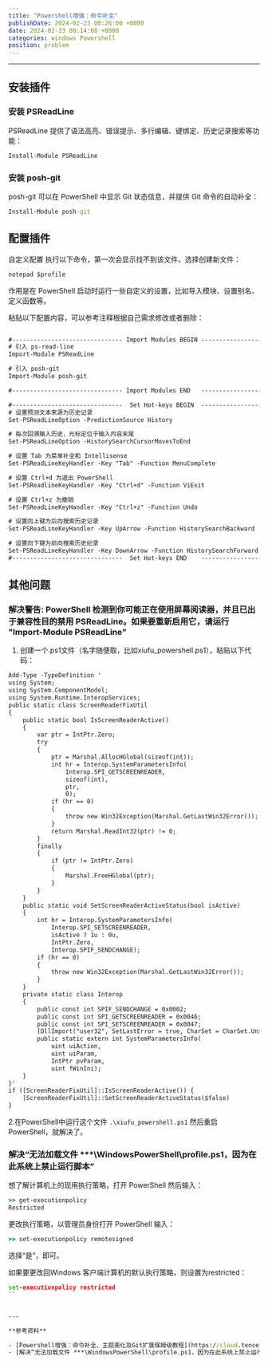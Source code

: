 ```yaml
---
title: "Powershell增强：命令补全"
publishDate: 2024-02-23 00:26:00 +0800
date: 2024-02-23 00:14:08 +0800
categories: windows Powershell
position: problem
---
```



---

<div id="toc"></div>

## 安装插件

### 安装 PSReadLine

PSReadLine 提供了语法高亮、错误提示、多行编辑、键绑定、历史记录搜索等功能：

```cmd
Install-Module PSReadLine
```

### 安装 posh-git

posh-git 可以在 PowerShell 中显示 Git 状态信息，并提供 Git 命令的自动补全：

```cmd
Install-Module posh-git
```

## 配置插件

自定义配置
执行以下命令，第一次会显示找不到该文件，选择创建新文件：

```cmd
notepad $profile
```

作用是在 PowerShell 启动时运行一些自定义的设置，比如导入模块、设置别名、定义函数等。

粘贴以下配置内容，可以参考注释根据自己需求修改或者删除：

```txt

#------------------------------- Import Modules BEGIN -------------------------------
# 引入 ps-read-line
Import-Module PSReadLine

# 引入 posh-git
Import-Module posh-git

#------------------------------- Import Modules END   -------------------------------

#-------------------------------  Set Hot-keys BEGIN  -------------------------------
# 设置预测文本来源为历史记录
Set-PSReadLineOption -PredictionSource History

# 每次回溯输入历史，光标定位于输入内容末尾
Set-PSReadLineOption -HistorySearchCursorMovesToEnd

# 设置 Tab 为菜单补全和 Intellisense
Set-PSReadLineKeyHandler -Key "Tab" -Function MenuComplete

# 设置 Ctrl+d 为退出 PowerShell
Set-PSReadlineKeyHandler -Key "Ctrl+d" -Function ViExit

# 设置 Ctrl+z 为撤销
Set-PSReadLineKeyHandler -Key "Ctrl+z" -Function Undo

# 设置向上键为后向搜索历史记录
Set-PSReadLineKeyHandler -Key UpArrow -Function HistorySearchBackward

# 设置向下键为前向搜索历史纪录
Set-PSReadLineKeyHandler -Key DownArrow -Function HistorySearchForward
#-------------------------------  Set Hot-keys END    -------------------------------
```

## 其他问题

### 解决警告: PowerShell 检测到你可能正在使用屏幕阅读器，并且已出于兼容性目的禁用 PSReadLine。如果要重新启用它，请运行 "Import-Module PSReadLine"

1. 创建一个.ps1文件（名字随便取，比如xiufu_powershell.ps1），粘贴以下代码：

```txt
Add-Type -TypeDefinition '
using System;
using System.ComponentModel;
using System.Runtime.InteropServices;
public static class ScreenReaderFixUtil
{
    public static bool IsScreenReaderActive()
    {
        var ptr = IntPtr.Zero;
        try
        {
            ptr = Marshal.AllocHGlobal(sizeof(int));
            int hr = Interop.SystemParametersInfo(
                Interop.SPI_GETSCREENREADER,
                sizeof(int),
                ptr,
                0);
            if (hr == 0)
            {
                throw new Win32Exception(Marshal.GetLastWin32Error());
            }
            return Marshal.ReadInt32(ptr) != 0;
        }
        finally
        {
            if (ptr != IntPtr.Zero)
            {
                Marshal.FreeHGlobal(ptr);
            }
        }
    }
    public static void SetScreenReaderActiveStatus(bool isActive)
    {
        int hr = Interop.SystemParametersInfo(
            Interop.SPI_SETSCREENREADER,
            isActive ? 1u : 0u,
            IntPtr.Zero,
            Interop.SPIF_SENDCHANGE);
        if (hr == 0)
        {
            throw new Win32Exception(Marshal.GetLastWin32Error());
        }
    }
    private static class Interop
    {
        public const int SPIF_SENDCHANGE = 0x0002;
        public const int SPI_GETSCREENREADER = 0x0046;
        public const int SPI_SETSCREENREADER = 0x0047;
        [DllImport("user32", SetLastError = true, CharSet = CharSet.Unicode)]
        public static extern int SystemParametersInfo(
            uint uiAction,
            uint uiParam,
            IntPtr pvParam,
            uint fWinIni);
    }
}'
if ([ScreenReaderFixUtil]::IsScreenReaderActive()) {
    [ScreenReaderFixUtil]::SetScreenReaderActiveStatus($false)
}
```

2.在PowerShell中运行这个文件
`
.\xiufu_powershell.ps1
`
然后重启PowerShell，就解决了。

### 解决“无法加载文件 ***\WindowsPowerShell\profile.ps1，因为在此系统上禁止运行脚本”

想了解计算机上的现用执行策略，打开 PowerShell 然后输入：

```cmd
>> get-executionpolicy
Restricted
```

更改执行策略，以管理员身份打开 PowerShell 输入：

```cmd
>> set-executionpolicy remotesigned
```

选择“是”，即可。

如果要更改回Windows 客户端计算机的默认执行策略，则设置为restricted：

```cmd
set-executionpolicy restricted
``


---

**参考资料**

- [Powershell增强：命令补全、主题美化及Git扩展保姆级教程](https://cloud.tencent.com/developer/article/2317806)
- [解决“无法加载文件 ***\WindowsPowerShell\profile.ps1，因为在此系统上禁止运行脚本”](https://zhuanlan.zhihu.com/p/452273123)

